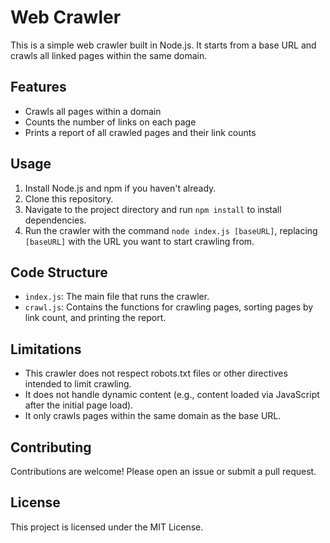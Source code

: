# Web Crawler

This is a simple web crawler built in Node.js. It starts from a base URL and crawls all linked pages within the same domain.

## Features

- Crawls all pages within a domain
- Counts the number of links on each page
- Prints a report of all crawled pages and their link counts

## Usage

1. Install Node.js and npm if you haven't already.
2. Clone this repository.
3. Navigate to the project directory and run `npm install` to install dependencies.
4. Run the crawler with the command `node index.js [baseURL]`, replacing `[baseURL]` with the URL you want to start crawling from.

## Code Structure

- `index.js`: The main file that runs the crawler.
- `crawl.js`: Contains the functions for crawling pages, sorting pages by link count, and printing the report.

## Limitations

- This crawler does not respect robots.txt files or other directives intended to limit crawling.
- It does not handle dynamic content (e.g., content loaded via JavaScript after the initial page load).
- It only crawls pages within the same domain as the base URL.

## Contributing

Contributions are welcome! Please open an issue or submit a pull request.

## License

This project is licensed under the MIT License.
